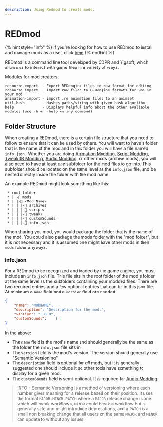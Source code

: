 ```yaml
---
description: Using Redmod to create mods.
---
```


# REDmod

{% hint style="info" %}
if you're looking for how to use REDmod to install and manage mods as a user, click [here](../../../modding-guides/world-editing/adding-locations-and-structures-with-archivexl.md)
{% endhint %}

REDmod is a command line tool developed by CDPR and Yigsoft, which allows us to interact with game files in a variety of ways.

Modules for mod creators:

```
resource-export  - Export REDengine files to raw format for editing
resource-import  - Import raw files to REDengine formats for use in your mod
animation-import - import .re animation files to an animset
util-hash        - Hashes paths/string with given hash algorithm
help             - Displays helpful info about the other avaliable modules (use -h or -help on any command)
```

## Folder Structure

When creating a REDmod, there is a certain file structure that you need to follow to ensure  that it can be used by others. You will want to have a folder that is the name of the mod and in this folder you will have a file named `info.json.` Whether you are doing [Animation Modding](./#animation-modding), [Script Modding](./#script-modding), [TweakDB Modding](./#tweakdb-modding), [Audio Modding](./#audio-modding), or other mods (archive mods), you will also need to have at least _one_ subfolder for the mod files to go into. This subfolder should be located on the same level as the `info.json` file, and be nested directly inside the folder with the mod name.

An example REDmod might look something like this:

```
 * root_folder
 * | -📁 mods
 * | |-📁 <Mod Name>
 * | | |-📁 archives
 * | | |-📁 scripts
 * | | |-📁 tweaks
 * | | |-📁 customSounds
 * | | |-📄 info.json
```

When sharing you mod, you would package the folder that is the name of the mod. You could also package the mods folder with the "mod folder", but it is not necessary and it is assumed one might have other mods in their `mods` folder anyways.

### info.json

For a REDmod to be recognized and loaded by the game engine, you must include an `info.json` file. This file sits in the root folder of the mod's folder at the same level as the subfolders containing your modded files. There are two required entries and a few optional entries that can be in this json file. At minimum a `name` field and a `version` field are needed:

```json
{
    "name": "MODNAME",
    "description": "Description for the mod.",
    "version": "1.0.0",
    "customSounds":    [ ]
}
```

In the above:

* The `name` field is the mod's name and should generally be the same as the folder the `info.json` file sits in.
* The `version` field is the mod's version. The version should generally use "Semantic Versioning"
* The `description` field is optional for _all_ mods, but it is generally suggested one should include it so other tools have something to display for a given mod.
* The `customSounds` field is semi-optional. It _is_ required for [Audio Modding](./#audio-modding).

> INFO - Semantic Versioning is a method of versioning where each number gives meaning for a release based on their position. It uses the format `MAJOR.MINOR.PATCH` where a `MAJOR` release change is one which will break workflows, `MINOR` could break a workflow but is generally safe and might introduce deprecations, and a `PATCH` is a small non breaking change that all users on the same `MAJOR` and `MINOR` can update to without any issues.

